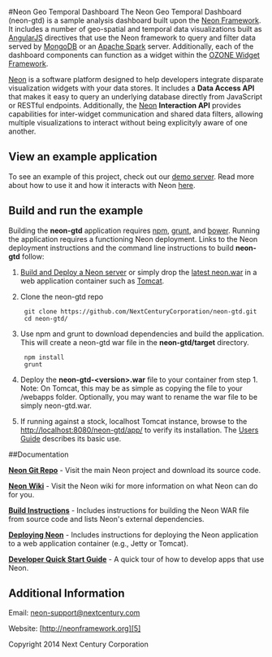 #Neon Geo Temporal Dashboard
The Neon Geo Temporal Dashboard (neon-gtd) is a sample analysis dashboard built upon the [Neon Framework][5]. It includes a number of geo-spatial and temporal data visualizations built as [AngularJS][13] directives that use the Neon framework to query and filter data served by [MongoDB][8] or an [Apache Spark][9] server. Additionally, each of the dashboard components can function as a widget within the [OZONE Widget Framework][7].

[Neon][5] is a software platform designed to help developers integrate disparate visualization widgets with your data stores. It includes a **Data Access API** that makes it easy to query an underlying database directly from JavaScript or RESTful endpoints. Additionally, the [Neon][5] **Interaction API** provides capabilities for inter-widget communication and shared data filters, allowing multiple visualizations to interact without being explicityly aware of one another.

## View an example application
To see an example of this project, check out our [demo server](http://54.88.152.130:8080/neon-examples/angular-demo/app/). Read more about how to use it and how it interacts with Neon [here](https://github.com/NextCenturyCorporation/neon/wiki/Demo-App-QuickStart-Guide).

## Build and run the example

Building the **neon-gtd** application requires [npm][10], [grunt][11], and [bower][12]. Running the application requires a functioning Neon deployment.  Links to the Neon deployment instructions and the command line instructions to build **neon-gtd** follow:

1. [Build and Deploy a Neon server][2] or simply drop the [latest neon.war](http://neonframework.org/versions/latest/) in a web application container such as [Tomcat](http://tomcat.apache.org/).

2. Clone the neon-gtd repo

        git clone https://github.com/NextCenturyCorporation/neon-gtd.git
        cd neon-gtd/
        
3. Use npm and grunt to download dependencies and build the application.  This will create a neon-gtd war file in  the **neon-gtd/target** directory.

        npm install
        grunt

4. Deploy the **neon-gtd-&lt;version&gt;.war** file to your container from step 1.
    Note: On Tomcat, this may be as simple as copying the file to your <apache-tomcat>/webapps folder.  Optionally, you may want to rename the war file to be simply neon-gtd.war.

5. If running against a stock, localhost Tomcat instance, browse to the [http://localhost:8080/neon-gtd/app/][neon-gtd-localhost] to verify its installation.  The [Users Guide][neon-gtd-guide] describes its basic use.

[neon-gtd-localhost]: http://localhost:8080/neon-gtd/app/
[neon-gtd-guide]: https://github.com/NextCenturyCorporation/neon/wiki/Demo-App-User-Guide

##Documentation

**[Neon Git Repo][6]** - Visit the main Neon project and download its source code.

**[Neon Wiki][1]** - Visit the Neon wiki for more information on what Neon can do for you.

**[Build Instructions][2]** - Includes instructions for building the Neon WAR file from source code and lists Neon's external dependencies.

**[Deploying Neon][3]** - Includes instructions for deploying the Neon application to a web application container (e.g., Jetty or Tomcat).

**[Developer Quick Start Guide][4]** - A quick tour of how to develop apps that use Neon.

## Additional Information

Email: neon-support@nextcentury.com

Website: [http://neonframework.org][5]

Copyright 2014 Next Century Corporation

[1]: https://github.com/NextCenturyCorporation/neon/wiki
[2]: https://github.com/NextCenturyCorporation/neon/wiki/Build-Instructions
[3]: https://github.com/NextCenturyCorporation/neon/wiki/Deploying-Neon
[4]: https://github.com/NextCenturyCorporation/neon/wiki/Developer-Quick-Start-Guide
[5]: http://neonframework.org
[6]: http://github.com/NextCenturyCorporation/neon
[7]: http://www.owfgoss.org
[8]: http://www.mongodb.org
[9]: http://spark.apache.org/
[10]: https://www.npmjs.org/
[11]: http://gruntjs.com/
[12]: http://bower.io/
[13]: https://angularjs.org/
